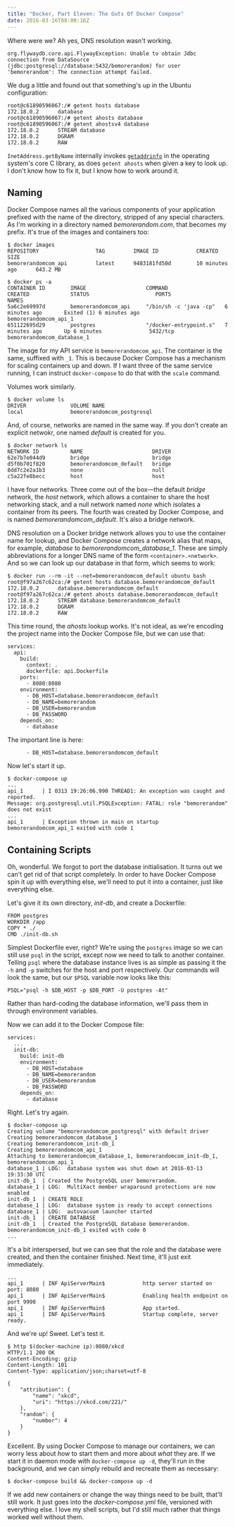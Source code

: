 ```yaml
---
title: "Docker, Part Eleven: The Guts Of Docker Compose"
date: 2016-03-16T08:00:16Z
---
```


Where were we? Ah yes, DNS resolution wasn't working.

    org.flywaydb.core.api.FlywayException: Unable to obtain Jdbc connection from DataSource
    (jdbc:postgresql://database:5432/bemorerandom) for user 'bemorerandom': The connection attempt failed.

We dug a little and found out that something's up in the Ubuntu configuration:

    root@c61890596067:/# getent hosts database
    172.18.0.2      database
    root@c61890596067:/# getent ahosts database
    root@c61890596067:/# getent ahostsv4 database
    172.18.0.2      STREAM database
    172.18.0.2      DGRAM
    172.18.0.2      RAW

`InetAddress.getByName` internally invokes [`getaddrinfo`][getaddrinfo] in the operating system's core C library, as does `getent ahosts` when given a key to look up. I don't know how to fix it, but I know how to work around it.

[getaddrinfo]: http://man7.org/linux/man-pages/man3/getaddrinfo.3.html

## Naming

Docker Compose names all the various components of your application prefixed with the name of the directory, stripped of any special characters. As I'm working in a directory named *bemorerandom.com*, that becomes my prefix. It's true of the images and containers too:

    $ docker images
    REPOSITORY                  TAG         IMAGE ID            CREATED             SIZE
    bemorerandomcom_api         latest      9483181fd50d        10 minutes ago      643.2 MB

    $ docker ps -a
    CONTAINER ID        IMAGE                   COMMAND                  CREATED             STATUS                     PORTS                    NAMES
    5a6c2e69997d        bemorerandomcom_api     "/bin/sh -c 'java -cp"   6 minutes ago       Exited (1) 6 minutes ago                            bemorerandomcom_api_1
    651122695d29        postgres                "/docker-entrypoint.s"   7 minutes ago       Up 6 minutes               5432/tcp                 bemorerandomcom_database_1

The image for my API service is `bemorerandomcom_api`. The container is the same, suffixed with `_1`. This is because Docker Compose has a mechanism for scaling containers up and down. If I want three of the same service running, I can instruct `docker-compose` to do that with the `scale` command.

Volumes work similarly.

    $ docker volume ls
    DRIVER              VOLUME NAME
    local               bemorerandomcom_postgresql

And, of course, networks are named in the same way. If you don't create an explicit netwokr, one named *default* is created for you.

    $ docker network ls
    NETWORK ID          NAME                      DRIVER
    62e7b7e044d9        bridge                    bridge
    d5f0b701f820        bemorerandomcom_default   bridge
    8dd7c2e2a1b3        none                      null
    c5a22fe8becc        host                      host

I have four networks. Three come out of the box—the default *bridge* network, the *host* network, which allows a container to share the host networking stack, and a null network named *none* which isolates a container from its peers. The fourth was created by Docker Compose, and is named *bemorerandomcom_default*. It's also a bridge network.

DNS resolution on a Docker bridge network allows you to use the container name for lookup, and Docker Compose creates a network alias that maps, for example, *database* to *bemorerandomcom_database_1*. These are simply abbreviations for a longer DNS name of the form `<container>.<network>`. And so we can look up our database in that form, which seems to work:

    $ docker run --rm -it --net=bemorerandomcom_default ubuntu bash
    root@f97a267c62ca:/# getent hosts database.bemorerandomcom_default
    172.18.0.2      database.bemorerandomcom_default
    root@f97a267c62ca:/# getent ahosts database.bemorerandomcom_default
    172.18.0.2      STREAM database.bemorerandomcom_default
    172.18.0.2      DGRAM
    172.18.0.2      RAW

This time round, the *ahosts* lookup works. It's not ideal, as we're encoding the project name into the Docker Compose file, but we can use that:

    services:
      api:
        build:
          context: .
          dockerfile: api.Dockerfile
        ports:
          - 8080:8080
        environment:
          - DB_HOST=database.bemorerandomcom_default
          - DB_NAME=bemorerandom
          - DB_USER=bemorerandom
          - DB_PASSWORD
        depends_on:
          - database

The important line is here:

          - DB_HOST=database.bemorerandomcom_default

Now let's start it up.

    $ docker-compose up
    ...
    api_1      | I 0313 19:26:06.990 THREAD1: An exception was caught and reported.
    Message: org.postgresql.util.PSQLException: FATAL: role "bemorerandom" does not exist
    ...
    api_1      | Exception thrown in main on startup
    bemorerandomcom_api_1 exited with code 1

## Containing Scripts

Oh, wonderful. We forgot to port the database initialisation. It turns out we can't get rid of that script completely. In order to have Docker Compose spin it up with everything else, we'll need to put it into a container, just like everything else.

Let's give it its own directory, *init-db*, and create a Dockerfile:

    FROM postgres
    WORKDIR /app
    COPY * ./
    CMD ./init-db.sh

Simplest Dockerfile ever, right? We're using the `postgres` image so we can still use `psql` in the script, except now we need to talk to another container. Telling `psql` where the database instance lives is as simple as passing it the `-h` and `-p` switches for the host and port respectively. Our commands will look the same, but our `$PSQL` variable now looks like this:

    PSQL="psql -h $DB_HOST -p $DB_PORT -U postgres -At"

Rather than hard-coding the database information, we'll pass them in through environment variables.

Now we can add it to the Docker Compose file:

    services:
      ...
      init-db:
        build: init-db
        environment:
          - DB_HOST=database
          - DB_NAME=bemorerandom
          - DB_USER=bemorerandom
          - DB_PASSWORD
        depends_on:
          - database

Right. Let's try again.

    $ docker-compose up
    Creating volume "bemorerandomcom_postgresql" with default driver
    Creating bemorerandomcom_database_1
    Creating bemorerandomcom_init-db_1
    Creating bemorerandomcom_api_1
    Attaching to bemorerandomcom_database_1, bemorerandomcom_init-db_1, bemorerandomcom_api_1
    database_1 | LOG:  database system was shut down at 2016-03-13 19:33:30 UTC
    init-db_1  | Created the PostgreSQL user bemorerandom.
    database_1 | LOG:  MultiXact member wraparound protections are now enabled
    init-db_1  | CREATE ROLE
    database_1 | LOG:  database system is ready to accept connections
    database_1 | LOG:  autovacuum launcher started
    init-db_1  | CREATE DATABASE
    init-db_1  | Created the PostgreSQL database bemorerandom.
    bemorerandomcom_init-db_1 exited with code 0
    ...

It's a bit interspersed, but we can see that the role and the database were created, and then the container finished. Next time, it'll just exit immediately.

    ...
    api_1      | INF ApiServerMain$            http server started on port: 8080
    api_1      | INF ApiServerMain$            Enabling health endpoint on port 9990
    api_1      | INF ApiServerMain$            App started.
    api_1      | INF ApiServerMain$            Startup complete, server ready.

And we're up! Sweet. Let's test it.

    $ http $(docker-machine ip):8080/xkcd
    HTTP/1.1 200 OK
    Content-Encoding: gzip
    Content-Length: 101
    Content-Type: application/json;charset=utf-8

    {
        "attribution": {
            "name": "xkcd",
            "uri": "https://xkcd.com/221/"
        },
        "random": {
            "number": 4
        }
    }

Excellent. By using Docker Compose to manage our containers, we can worry less about *how* to start them and more about *what* they are. If we start it in daemon mode with `docker-compose up -d`, they'll run in the background, and we can simply rebuild and recreate them as necessary:

    $ docker-compose build && docker-compose up -d

If we add new containers or change the way things need to be built, that'll still work. It just goes into the *docker-compose.yml* file, versioned with everything else. I love my shell scripts, but I'd still much rather that things worked well without them.

